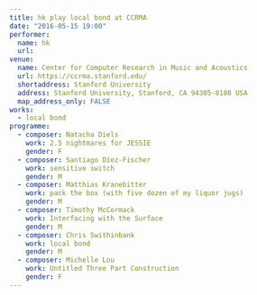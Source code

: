 ```yaml
---
title: hk play local bond at CCRMA
date: "2016-05-15 19:00"
performer:
  name: hk
  url:
venue:
  name: Center for Computer Research in Music and Acoustics
  url: https://ccrma.stanford.edu/
  shortaddress: Stanford University
  address: Stanford University, Stanford, CA 94305-8180 USA
  map_address_only: FALSE
works:
  - local bond
programme:
  - composer: Natacha Diels
    work: 2.5 nightmares for JESSIE
    gender: F
  - composer: Santiago Díez-Fischer
    work: sensitive switch
    gender: M
  - composer: Matthias Kranebitter
    work: pack the box (with five dozen of my liquor jugs)
    gender: M
  - composer: Timothy McCormack
    work: Interfacing with the Surface
    gender: M
  - composer: Chris Swithinbank
    work: local bond
    gender: M
  - composer: Michelle Lou
    work: Untitled Three Part Construction
    gender: F
---
```

